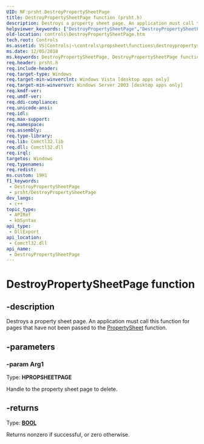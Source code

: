 ```yaml
---
UID: NF:prsht.DestroyPropertySheetPage
title: DestroyPropertySheetPage function (prsht.h)
description: Destroys a property sheet page. An application must call this function for pages that have not been passed to the PropertySheet function.
helpviewer_keywords: ["DestroyPropertySheetPage","DestroyPropertySheetPage function [Windows Controls]","_win32_DestroyPropertySheetPage","_win32_DestroyPropertySheetPage_cpp","controls.DestroyPropertySheetPage","controls._win32_DestroyPropertySheetPage","prsht/DestroyPropertySheetPage"]
old-location: controls\DestroyPropertySheetPage.htm
tech.root: Controls
ms.assetid: VS|Controls|~\controls\propsheet\functions\destroypropertysheetpage.htm
ms.date: 12/05/2018
ms.keywords: DestroyPropertySheetPage, DestroyPropertySheetPage function [Windows Controls], _win32_DestroyPropertySheetPage, _win32_DestroyPropertySheetPage_cpp, controls.DestroyPropertySheetPage, controls._win32_DestroyPropertySheetPage, prsht/DestroyPropertySheetPage
req.header: prsht.h
req.include-header: 
req.target-type: Windows
req.target-min-winverclnt: Windows Vista [desktop apps only]
req.target-min-winversvr: Windows Server 2003 [desktop apps only]
req.kmdf-ver: 
req.umdf-ver: 
req.ddi-compliance: 
req.unicode-ansi: 
req.idl: 
req.max-support: 
req.namespace: 
req.assembly: 
req.type-library: 
req.lib: Comctl32.lib
req.dll: Comctl32.dll
req.irql: 
targetos: Windows
req.typenames: 
req.redist: 
ms.custom: 19H1
f1_keywords:
 - DestroyPropertySheetPage
 - prsht/DestroyPropertySheetPage
dev_langs:
 - c++
topic_type:
 - APIRef
 - kbSyntax
api_type:
 - DllExport
api_location:
 - Comctl32.dll
api_name:
 - DestroyPropertySheetPage
---
```


# DestroyPropertySheetPage function


## -description

Destroys a property sheet page. An application must call this function for pages that have not been passed to the <a href="https://docs.microsoft.com/windows/desktop/api/prsht/nf-prsht-propertysheeta">PropertySheet</a> function.

## -parameters

### -param Arg1

Type: <b>HPROPSHEETPAGE</b>

Handle to the property sheet page to delete.

## -returns

Type: <b><a href="https://docs.microsoft.com/windows/desktop/WinProg/windows-data-types">BOOL</a></b>

Returns nonzero if successful, or zero otherwise.

